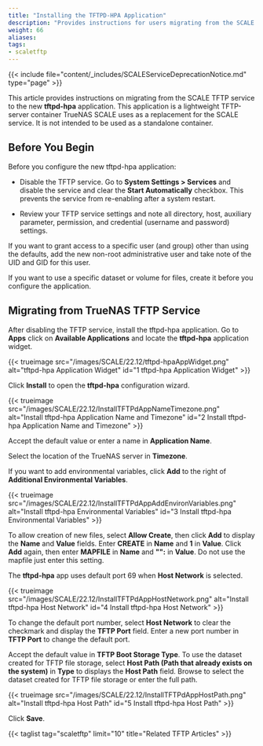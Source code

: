 ```yaml
---
title: "Installing the TFTPD-HPA Application"
description: "Provides instructions for users migrating from the SCALE TFTP service to the new tftpd-hpa application." 
weight: 66
aliases:
tags:
- scaletftp
---
```



{{< include file="content/_includes/SCALEServiceDeprecationNotice.md" type="page" >}}

This article provides instructions on migrating from the SCALE TFTP service to the new **tftpd-hpa** application. 
This application is a lightweight TFTP-server container TrueNAS SCALE uses as a replacement for the SCALE service. 
It is not intended to be used as a standalone container.

## Before You Begin
Before you configure the new tftpd-hpa application:

* Disable the TFTP service.
  Go to **System Settings > Services** and disable the service and clear the **Start Automatically** checkbox. 
  This prevents the service from re-enabling after a system restart.

* Review your TFTP service settings and note all directory, host, auxiliary parameter, permission, and credential (username and password) settings.

If you want to grant access to a specific user (and group) other than using the defaults, add the new non-root administrative user and take note of the UID and GID for this user.

If you want to use a specific dataset or volume for files, create it before you configure the application.

## Migrating from TrueNAS TFTP Service

After disabling the TFTP service, install the tftpd-hpa application. Go to **Apps** click on **Available Applications** and locate the **tftpd-hpa** application widget.

{{< trueimage src="/images/SCALE/22.12/tftpd-hpaAppWidget.png" alt="tftpd-hpa Application Widget" id="1 tftpd-hpa Application Widget" >}}

Click **Install** to open the **tftpd-hpa** configuration wizard.

{{< trueimage src="/images/SCALE/22.12/InstallTFTPdAppNameTimezone.png" alt="Install tftpd-hpa Application Name and Timezone" id="2 Install tftpd-hpa Application Name and Timezone" >}}

Accept the default value or enter a name in **Application Name**.

Select the location of the TrueNAS server in **Timezone**.

If you want to add environmental variables, click **Add** to the right of **Additional Environmental Variables**. 

{{< trueimage src="/images/SCALE/22.12/InstallTFTPdAppAddEnvironVariables.png" alt="Install tftpd-hpa Environmental Variables" id="3 Install tftpd-hpa Environmental Variables" >}}

To allow creation of new files, select **Allow Create**, then click **Add** to display the **Name** and **Value** fields. 
Enter **CREATE** in **Name** and **1** in **Value**. 
Click **Add** again, then enter **MAPFILE** in **Name** and **"":** in **Value**. Do not use the mapfile just enter this setting.

The **tftpd-hpa** app uses default port 69 when **Host Network** is selected. 

{{< trueimage src="/images/SCALE/22.12/InstallTFTPdAppHostNetwork.png" alt="Install tftpd-hpa Host Network" id="4 Install tftpd-hpa Host Network" >}}

To change the default port number, select **Host Network** to clear the checkmark and display the **TFTP Port** field. 
Enter a new port number in **TFTP Port** to change the default port.

Accept the default value in **TFTP Boot Storage Type**. 
To use the dataset created for TFTP file storage, select **Host Path (Path that already exists on the system)** in **Type** to displays the **Host Path** field. 
Browse to select the dataset created for TFTP file storage or enter the full path.

{{< trueimage src="/images/SCALE/22.12/InstallTFTPdAppHostPath.png" alt="Install tftpd-hpa Host Path" id="5 Install tftpd-hpa Host Path" >}}

Click **Save**.

{{< taglist tag="scaletftp" limit="10" title="Related TFTP Articles" >}}